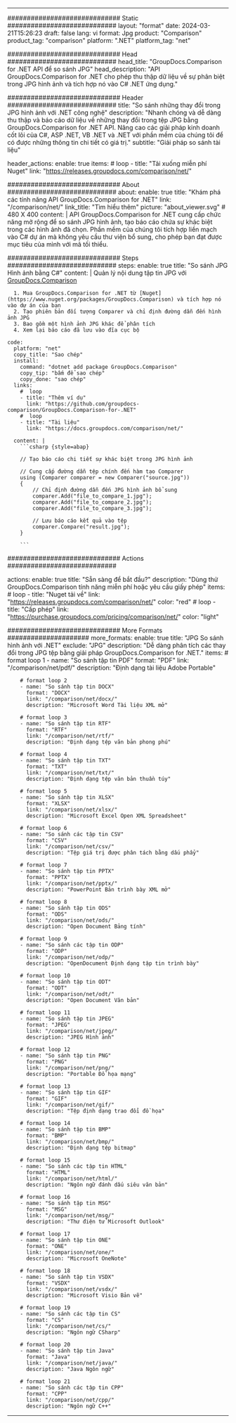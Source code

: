 
---
############################# Static ############################
layout: "format"
date:  2024-03-21T15:26:23
draft: false
lang: vi
format: Jpg
product: "Comparison"
product_tag: "comparison"
platform: ".NET"
platform_tag: "net"

############################# Head ############################
head_title: "GroupDocs.Comparison for .NET API để so sánh JPG"
head_description: "API GroupDocs.Comparison for .NET cho phép thu thập dữ liệu về sự phân biệt trong JPG hình ảnh và tích hợp nó vào C# .NET ứng dụng."

############################# Header ############################
title: "So sánh những thay đổi trong JPG hình ảnh với .NET công nghệ" 
description: "Nhanh chóng và dễ dàng thu thập và báo cáo dữ liệu về những thay đổi trong tệp JPG bằng GroupDocs.Comparison for .NET API. Nâng cao các giải pháp kinh doanh cốt lõi của C#, ASP .NET, VB .NET và .NET với phần mềm của chúng tôi để có được những thông tin chi tiết có giá trị."
subtitle: "Giải pháp so sánh tài liệu" 

header_actions:
  enable: true
  items:
    #  loop
    - title: "Tải xuống miễn phí Nuget"
      link: "https://releases.groupdocs.com/comparison/net/"
      
############################# About ############################
about:
    enable: true
    title: "Khám phá các tính năng API GroupDocs.Comparison for .NET"
    link: "/comparison/net/"
    link_title: "Tìm hiểu thêm"
    picture: "about_viewer.svg" # 480 X 400
    content: |
       API GroupDocs.Comparison for .NET cung cấp chức năng mở rộng để so sánh JPG hình ảnh, tạo báo cáo chứa sự khác biệt trong các hình ảnh đã chọn. Phần mềm của chúng tôi tích hợp liền mạch vào C# dự án mà không yêu cầu thư viện bổ sung, cho phép bạn đạt được mục tiêu của mình với mã tối thiểu.

############################# Steps ############################
steps:
    enable: true
    title: "So sánh JPG Hình ảnh bằng C#"
    content: |
      Quản lý nội dung tập tin JPG với [GroupDocs.Comparison](https://products.groupdocs.com/comparison/net/)
      
      1. Mua GroupDocs.Comparison for .NET từ [Nuget](https://www.nuget.org/packages/GroupDocs.Comparison) và tích hợp nó vào dự án của bạn
      2. Tạo phiên bản đối tượng Comparer và chỉ định đường dẫn đến hình ảnh JPG
      3. Bao gồm một hình ảnh JPG khác để phân tích
      4. Xem lại báo cáo đã lưu vào đĩa cục bộ
   
    code:
      platform: "net"
      copy_title: "Sao chép"
      install:
        command: "dotnet add package GroupDocs.Comparison"
        copy_tip: "bấm để sao chép"
        copy_done: "sao chép"
      links:
        #  loop
        - title: "Thêm ví dụ"
          link: "https://github.com/groupdocs-comparison/GroupDocs.Comparison-for-.NET"
        #  loop
        - title: "Tài liệu"
          link: "https://docs.groupdocs.com/comparison/net/"
          
      content: |
        ```csharp {style=abap}

        // Tạo báo cáo chi tiết sự khác biệt trong JPG hình ảnh

        // Cung cấp đường dẫn tệp chính đến hàm tạo Comparer
        using (Comparer comparer = new Comparer("source.jpg"))
        {
            // Chỉ định đường dẫn đến JPG hình ảnh bổ sung
        	comparer.Add("file_to_compare_1.jpg");
            comparer.Add("file_to_compare_2.jpg");
            comparer.Add("file_to_compare_3.jpg");

            // Lưu báo cáo kết quả vào tệp
            comparer.Compare("result.jpg"); 
        }
        
        ```            

############################# Actions ############################

actions:
  enable: true
  title: "Sẵn sàng để bắt đầu?"
  description: "Dùng thử GroupDocs.Comparison tính năng miễn phí hoặc yêu cầu giấy phép"
  items:
    #  loop
    - title: "Nuget tải về"
      link: "https://releases.groupdocs.com/comparison/net/"
      color: "red"
        #  loop
    - title: "Cấp phép"
      link: "https://purchase.groupdocs.com/pricing/comparison/net/"
      color: "light"


############################# More Formats #####################
more_formats:
    enable: true
    title: "JPG So sánh hình ảnh với .NET"
    exclude: "JPG"
    description: "Dễ dàng phân tích các thay đổi trong JPG tệp bằng giải pháp GroupDocs.Comparison for .NET."
    items: 
        # format loop 1
        - name: "So sánh tập tin PDF"
          format: "PDF"
          link: "/comparison/net/pdf/"
          description: "Định dạng tài liệu Adobe Portable"

        # format loop 2
        - name: "So sánh tập tin DOCX"
          format: "DOCX"
          link: "/comparison/net/docx/"
          description: "Microsoft Word Tài liệu XML mở"

        # format loop 3
        - name: "So sánh tập tin RTF"
          format: "RTF"
          link: "/comparison/net/rtf/"
          description: "Định dạng tệp văn bản phong phú"

        # format loop 4
        - name: "So sánh tập tin TXT"
          format: "TXT"
          link: "/comparison/net/txt/"
          description: "Định dạng tệp văn bản thuần túy"

        # format loop 5
        - name: "So sánh tập tin XLSX"
          format: "XLSX"
          link: "/comparison/net/xlsx/"
          description: "Microsoft Excel Open XML Spreadsheet"

        # format loop 6
        - name: "So sánh các tập tin CSV"
          format: "CSV"
          link: "/comparison/net/csv/"
          description: "Tệp giá trị được phân tách bằng dấu phẩy"

        # format loop 7
        - name: "So sánh tập tin PPTX"
          format: "PPTX"
          link: "/comparison/net/pptx/"
          description: "PowerPoint Bản trình bày XML mở"

        # format loop 8
        - name: "So sánh tập tin ODS"
          format: "ODS"
          link: "/comparison/net/ods/"
          description: "Open Document Bảng tính"

        # format loop 9
        - name: "So sánh các tập tin ODP"
          format: "ODP"
          link: "/comparison/net/odp/"
          description: "OpenDocument Định dạng tập tin trình bày"

        # format loop 10
        - name: "So sánh tập tin ODT"
          format: "ODT"
          link: "/comparison/net/odt/"
          description: "Open Document Văn bản"

        # format loop 11
        - name: "So sánh tập tin JPEG"
          format: "JPEG"
          link: "/comparison/net/jpeg/"
          description: "JPEG Hình ảnh"

        # format loop 12
        - name: "So sánh tập tin PNG"
          format: "PNG"
          link: "/comparison/net/png/"
          description: "Portable Đồ họa mạng"

        # format loop 13
        - name: "So sánh tập tin GIF"
          format: "GIF"
          link: "/comparison/net/gif/"
          description: "Tệp định dạng trao đổi đồ họa"

        # format loop 14
        - name: "So sánh tập tin BMP"
          format: "BMP"
          link: "/comparison/net/bmp/"
          description: "Định dạng tệp bitmap"

        # format loop 15
        - name: "So sánh các tập tin HTML"
          format: "HTML"
          link: "/comparison/net/html/"
          description: "Ngôn ngữ đánh dấu siêu văn bản"

        # format loop 16
        - name: "So sánh tập tin MSG"
          format: "MSG"
          link: "/comparison/net/msg/"
          description: "Thư điện tử Microsoft Outlook"

        # format loop 17
        - name: "So sánh tập tin ONE"
          format: "ONE"
          link: "/comparison/net/one/"
          description: "Microsoft OneNote"

        # format loop 18
        - name: "So sánh tập tin VSDX"
          format: "VSDX"
          link: "/comparison/net/vsdx/"
          description: "Microsoft Visio Bản vẽ"

        # format loop 19
        - name: "So sánh các tập tin CS"
          format: "CS"
          link: "/comparison/net/cs/"
          description: "Ngôn ngữ CSharp"

        # format loop 20
        - name: "So sánh tập tin Java"
          format: "Java"
          link: "/comparison/net/java/"
          description: "Java Ngôn ngữ"
          
        # format loop 21
        - name: "So sánh các tập tin CPP"
          format: "CPP"
          link: "/comparison/net/cpp/"
          description: "Ngôn ngữ C++"
---